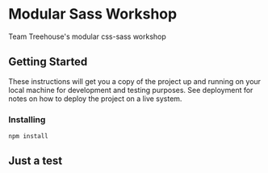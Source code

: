 # Modular Sass Workshop
Team Treehouse's modular css-sass workshop

## Getting Started
These instructions will get you a copy of the project up and running on your local machine for development and testing purposes. See deployment for notes on how to deploy the project on a live system.

### Installing
```
npm install
```

## Just a test
